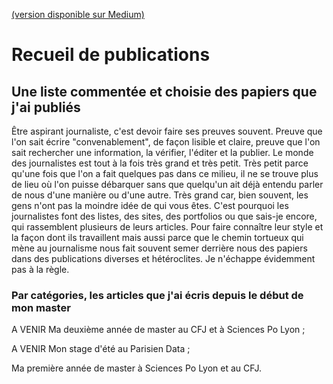 [(version disponible sur Medium)](https://deroudilhep.medium.com/recueil-de-publications-b938da9fd7dd)
# Recueil de publications
## Une liste commentée et choisie des papiers que j'ai publiés
Être aspirant journaliste, c'est devoir faire ses preuves souvent. Preuve que l'on sait écrire "convenablement", de façon lisible et claire, preuve que l'on sait rechercher une information, la vérifier, l'éditer et la publier. Le monde des journalistes est tout à la fois très grand et très petit. Très petit parce qu'une fois que l'on a fait quelques pas dans ce milieu, il ne se trouve plus de lieu où l'on puisse débarquer sans que quelqu'un ait déjà entendu parler de nous d'une manière ou d'une autre. Très grand car, bien souvent, les gens n'ont pas la moindre idée de qui vous êtes. C'est pourquoi les journalistes font des listes, des sites, des portfolios ou que sais-je encore, qui rassemblent plusieurs de leurs articles. Pour faire connaître leur style et la façon dont ils travaillent mais aussi parce que le chemin tortueux qui mène au journalisme nous fait souvent semer derrière nous des papiers dans des publications diverses et hétéroclites. Je n'échappe évidemment pas à la règle.
### Par catégories, les articles que j'ai écris depuis le début de mon master
A VENIR Ma deuxième année de master au CFJ et à Sciences Po Lyon ;

A VENIR Mon stage d'été au Parisien Data ;

Ma première année de master à Sciences Po Lyon et au CFJ.

